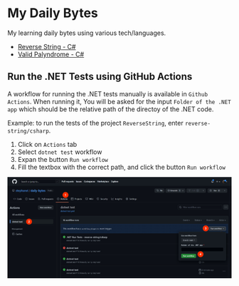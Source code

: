 # My Daily Bytes
My learning daily bytes using various tech/languages.

- [Reverse String - C#](https://github.com/stephanel/daily-bytes/tree/master/reverse-string/csharp)
- [Valid Palyndrome - C#](https://github.com/stephanel/daily-bytes/tree/master/valid-palyndrome/csharp)

## Run the .NET Tests using GitHub Actions

A workflow for running the .NET tests manually is available in `Github Actions`. When running it, You will be asked for the input `Folder of the .NET app` which should be the relative path of the directoy of the .NET code.

Example: to run the tests of the project `ReverseString`, enter `reverse-string/csharp`.
1. Click on `Actions` tab
2. Select `dotnet test` workflow
3. Expan the button `Run workflow`
4. Fill the textbox with the correct path, and click the button `Run workflow`

![run the 'dotnet test' workflow manually](./documentation/Manually%20run%20the%20'dotnet%20test'%20workflow.jpg)
